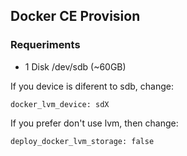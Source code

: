 ## Docker CE Provision

### Requeriments

* 1 Disk /dev/sdb (~60GB)

If you device is diferent to sdb, change:

```
docker_lvm_device: sdX
``` 

If you prefer don't use lvm, then change:

```
deploy_docker_lvm_storage: false
```
